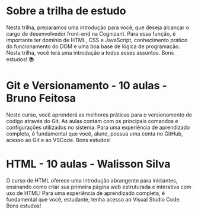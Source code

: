 # Sobre a trilha de estudo
Nesta trilha, preparamos uma introdução para você, que deseja alcançar o cargo de desenvolvedor front-end na Cognizant. Para essa função, é importante ter domínio de HTML, CSS e JavaScript, conhecimento prático do funcionamento do DOM e uma boa base de lógica de programação. Nesta trilha, você terá uma introdução a todos esses assuntos. Bons estudos! 📚

# Git e Versionamento - 10 aulas - Bruno Feitosa
Neste curso, você aprenderá as melhores práticas para o versionamento de código através do Git. As aulas contam com os principais comandos e configurações utilizados no sistema. Para uma experiência de aprendizado completa, é fundamental que você, aluno, possua uma conta no GitHub, acesso ao Git e ao VSCode. Bons estudos!

# HTML - 10 aulas - Walisson Silva
O curso de HTML oferece uma introdução abrangente para iniciantes, ensinando como criar sua primeira página web estruturada e interativa com uso de HTML! Para uma experiência de aprendizado completa, é fundamental que você, estudante, tenha acesso ao Visual Studio Code. Bons estudos!